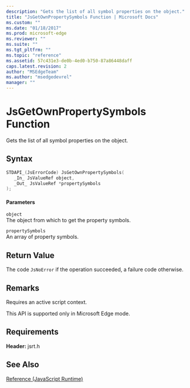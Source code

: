 ```yaml
---
description: "Gets the list of all symbol properties on the object."
title: "JsGetOwnPropertySymbols Function | Microsoft Docs"
ms.custom: ""
ms.date: "01/18/2017"
ms.prod: microsoft-edge
ms.reviewer: ""
ms.suite: ""
ms.tgt_pltfrm: ""
ms.topic: "reference"
ms.assetid: 57c431e3-de0b-4ed0-b750-87a86448daff
caps.latest.revision: 2
author: "MSEdgeTeam"
ms.author: "msedgedevrel"
manager: ""
---
```

# JsGetOwnPropertySymbols Function
Gets the list of all symbol properties on the object.  
  
## Syntax  
  
```cpp  
STDAPI_(JsErrorCode) JsGetOwnPropertySymbols(  
   _In_ JsValueRef object,  
   _Out_ JsValueRef *propertySymbols  
);  
```  
  
#### Parameters  
 `object`  
 The object from which to get the property symbols.  
  
 `propertySymbols`  
 An array of property symbols.  
  
## Return Value  
 The code `JsNoError` if the operation succeeded, a failure code otherwise.  
  
## Remarks  
 Requires an active script context.  
  
 This API is supported only in Microsoft Edge mode.  
  
## Requirements  
 **Header:** jsrt.h  
  
## See Also  
 [Reference (JavaScript Runtime)](../chakra-hosting/reference-javascript-runtime.md)
